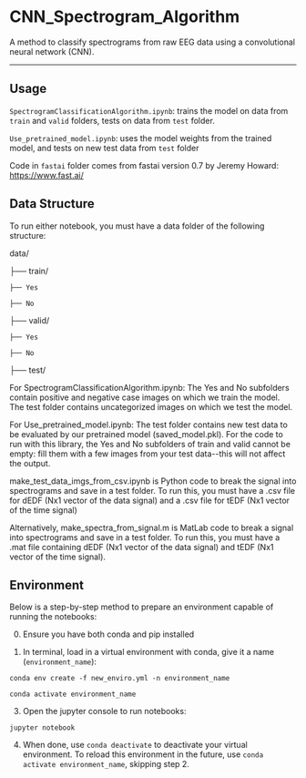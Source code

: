 # CNN_Spectrogram_Algorithm

A method to classify spectrograms from raw EEG data using a convolutional neural network (CNN).

----

## Usage

`SpectrogramClassificationAlgorithm.ipynb`: trains the model on data from `train` and `valid` folders, tests on data from `test` folder.

`Use_pretrained_model.ipynb`: uses the model weights from the trained model, and tests on new test data from `test` folder

Code in `fastai` folder comes from fastai version 0.7 by Jeremy Howard: https://www.fast.ai/

## Data Structure

To run either notebook, you must have a data folder of the following structure:

data/

├── train/

    ├── Yes
	
    ├── No
	
├── valid/

    ├── Yes
	
    ├── No
	
├── test/

For SpectrogramClassificationAlgorithm.ipynb:
The Yes and No subfolders contain positive and negative case images on which we train the model. The test folder contains uncategorized images on which we test the model.

For Use_pretrained_model.ipynb:
The test folder contains new test data to be evaluated by our pretrained model (saved_model.pkl). For the code to run with this library, the Yes and No subfolders of train and valid cannot be empty: fill them with a few images from your test data--this will not affect the output.

make_test_data_imgs_from_csv.ipynb is Python code to break the signal into spectrograms and save in a test folder. To run this, you must have a .csv file for dEDF (Nx1 vector of the data signal) and a .csv file for tEDF (Nx1 vector of the time signal)

Alternatively, make_spectra_from_signal.m is MatLab code to break a signal into spectrograms and save in a test folder. To run this, you must have a .mat file containing dEDF (Nx1 vector of the data signal) and tEDF (Nx1 vector of the time signal).


## Environment

Below is a step-by-step method to prepare an environment capable of running the notebooks:

0. Ensure you have both conda and pip installed

1. In terminal, load in a virtual environment with conda, give it a name (`environment_name`):

`conda env create -f new_enviro.yml -n environment_name`

`conda activate environment_name`

3. Open the jupyter console to run notebooks:

`jupyter notebook` 

4. When done, use `conda deactivate` to deactivate your virtual environment. To reload this environment in the future, use `conda activate environment_name`, skipping step 2.
